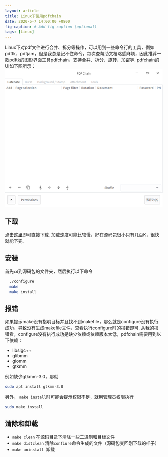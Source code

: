 ```yaml
---
layout: article
title: Linux下使用pdfchain
date: 2020-5-7 14:00:00 +0800
fig-caption: # Add fig caption (optional)
tags: [Linux]
---
```


Linux下对pdf文件进行合并、拆分等操作，可以用到一些命令行的工具，例如pdftk、pdfjam，但是我总是记不住命令，每次查帮助文档略感麻烦，因此推荐一款pdftk的图形界面工具pdfchain，支持合并、拆分、旋转、加密等.
pdfchain的UI如下图所示：
<img style="display: block; margin: 0 auto;" src="/assets/images/2020-5-7/pdfchain.png" alt="" />

## 下载
点击[这里](https://sourceforge.net/projects/pdfchain/files/latest/download)即可直接下载.
加载速度可能比较慢，好在源码包很小只有几百K，很快就能下完.

## 安装
首先`cd`到源码包的文件夹，然后执行以下命令
```bash
  ./configure
  make
  make install
```
## 报错

如果提示make没有指明目标并且找不到makefile，那么就是configure没有执行成功，导致没有生成makefile文件，查看执行configure时的报错即可.
从我的报错看，configure没有执行成功是缺少依赖或依赖版本太低，pdfchain需要用到以下依赖：

 * libsigc++
 * glibmm
 * giomm
 * gtkmm

例如缺少gtkmm-3.0，那就
```bash
sudo apt install gtkmm-3.0
```
另外， `make install`时可能会提示权限不足，就用管理员权限执行
```bash
sudo make install
```
## 清除和卸载
* `make clean` 在源码目录下清除一些二进制和目标文件
* `make distclean` 清除`confiure`命令生成的文件（源码包变回刚下载的样子）
* `make uninstall `卸载
